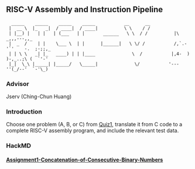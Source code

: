 ## RISC-V Assembly and Instruction Pipeline
```
  _____    _____    _____    _____           __      __  
 |  __ \  |_   _|  / ____|  / ____|          \ \    / /  
 | |__) |   | |   | (___   | |       ______   \ \  / /          |\      _,,,---,,_
 |  _  /    | |    \___ \  | |      |______|   \ \/ /           /,`.-'`'    -.  ;-;;,_
 | | \ \   _| |_   ____) | | |____              \  /           |,4-  ) )-,_..;\ (  `'-'
 |_|  \_\ |_____| |_____/   \_____|              \/           '---''(_/--'  `-'\_)  
```
### Advisor
Jserv (Ching-Chun Huang)
### Introduction
Choose one problem (A, B, or C) from [Quiz1](https://hackmd.io/@sysprog/arch2024-quiz1-sol), translate it from C code to a complete RISC-V assembly program, and include the relevant test data.
### HackMD
#### [Assignment1-Concatenation-of-Consecutive-Binary-Numbers](https://hackmd.io/QunWORnFQqy2SOBRz3SrNQ)



